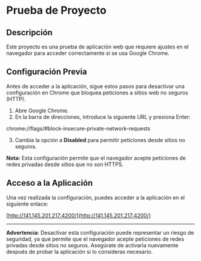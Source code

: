 # Prueba de Proyecto

## Descripción
Este proyecto es una prueba de aplicación web que requiere ajustes en el navegador para acceder correctamente si se usa Google Chrome.

## Configuración Previa

Antes de acceder a la aplicación, sigue estos pasos para desactivar una configuración en Chrome que bloquea peticiones a sitios web no seguros (HTTP).

1. Abre Google Chrome.
2. En la barra de direcciones, introduce la siguiente URL y presiona Enter:

chrome://flags/#block-insecure-private-network-requests

3. Cambia la opción a **Disabled** para permitir peticiones desde sitios no seguros.

**Nota:** Esta configuración permite que el navegador acepte peticiones de redes privadas desde sitios que no son HTTPS.

## Acceso a la Aplicación

Una vez realizada la configuración, puedes acceder a la aplicación en el siguiente enlace:

[http://141.145.201.217:4200/](http://141.145.201.217:4200/)

---

**Advertencia**: Desactivar esta configuración puede representar un riesgo de seguridad, ya que permite que el navegador acepte peticiones de redes privadas desde sitios no seguros. Asegúrate de activarla nuevamente después de probar la aplicación si lo consideras necesario.
